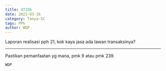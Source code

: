 ```yaml
---
title: 47336
date: 2021-03-16
category: Tanya-SC
tags: PPh
author: WDP
---
```


Laporan realisasi pph 21, kok kaya jasa ada lawan transaksinya?

---

Pastikan pemanfaatan yg mana, pmk 9 atau pmk 239.

`WDP`
